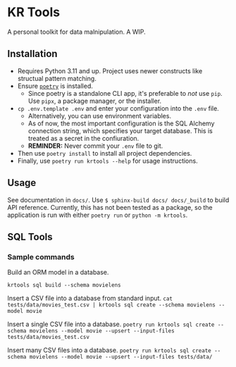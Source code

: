 # KR Tools

A personal toolkit for data malnipulation. A WIP.

## Installation
- Requires Python 3.11 and up. Project uses newer constructs like structual pattern matching.
- Ensure [`poetry`](https://github.com/python-poetry/poetry) is installed.
  - Since poetry is a standalone CLI app, it's preferable to _not_ use `pip`. Use `pipx`, a package manager, or the installer.
- `cp .env.template .env` and enter your configuration into the `.env` file.
  -  Alternatively, you can use environment variables.
  -  As of now, the most important configuration is the SQL Alchemy connection string, which specifies your target database. This is treated as a secret in the confiuration.
  -  **REMINDER:** Never commit your `.env` file to git.
- Then use `poetry install` to install all project dependencies.
- Finally, use `poetry run krtools --help` for usage instructions.

## Usage

See documentation in `docs/`. Use `$ sphinx-build docs/ docs/_build` to build
API reference. Currently, this has not been tested as a package, so the application is run with either 
`poetry run` or `python -m krtools`.

## SQL Tools

### Sample commands

Build an ORM model in a database.

`krtools sql build --schema movielens`

Insert a CSV file into a database from standard input.
`cat tests/data/movies_test.csv | krtools sql create --schema movielens --model movie`

Insert a single CSV file into a database.
`poetry run krtools sql create --schema movielens --model movie --upsert --input-files tests/data/movies_test.csv`

Insert many CSV files into a database.
`poetry run krtools sql create --schema movielens --model movie --upsert --input-files tests/data/`
